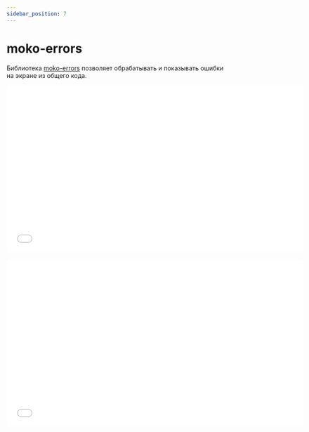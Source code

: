 ```yaml
---
sidebar_position: 7
---
```


# moko-errors

Библиотека [moko-errors](https://github.com/icerockdev/moko-errors) позволяет обрабатывать и показывать ошибки на экране из общего кода.   
<iframe src="//www.youtube.com/embed/scvtK62zqz8" frameborder="0" allowfullscreen width="675" height="380"></iframe>
<br/>
<br/>

<iframe src="//www.youtube.com/embed/_jBNZxoIqm4" frameborder="0" allowfullscreen width="675" height="380"></iframe>
<br/>
